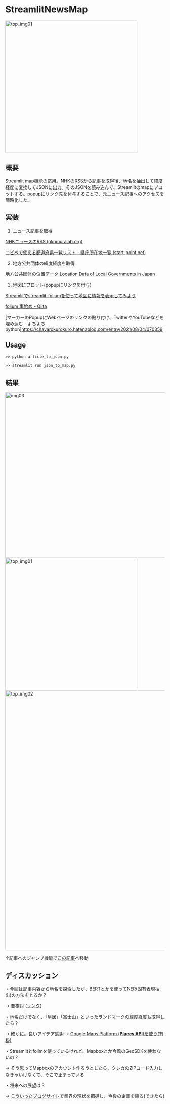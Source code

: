 # StreamlitNewsMap

<img width="417" alt="top_img01" src="https://user-images.githubusercontent.com/118791187/204228377-c13977ac-85e5-4484-a98d-d207b8f06855.PNG">

## 概要

Streamlit map機能の応用。NHKのRSSから記事を取得後、地名を抽出して緯度経度に変換してJSONに出力。そのJSONを読み込んで、Streamlitのmapにプロットする。popupにリンク先を付与することで、元ニュース記事へのアクセスを簡略化した。

## 実装

1. ニュース記事を取得

[NHKニュースのRSS (okumuralab.org)](https://okumuralab.org/~okumura/python/nhkrss.html)

[コピペで使える都道府県一覧リスト・県庁所在地一覧 (start-point.net)](https://www.start-point.net/maps/tool/)

2. 地方公共団体の緯度経度を取得

[地方公共団体の位置データ Location Data of Local Governments in Japan](https://amano-tec.com/data/localgovernments.html)

3. 地図にプロット(popupにリンクを付与)

[Streamlitでstreamlit-foliumを使って地図に情報を表示してみよう](https://welovepython.net/streamlit-folium/)

[folium 事始め - Qiita](https://qiita.com/pork_steak/items/f551fa09794831100faa)

[マーカーのPopupにWebページのリンクの貼り付け、TwitterやYouTubeなどを埋め込む - よちよちpython]https://chayarokurokuro.hatenablog.com/entry/2021/08/04/070359

## Usage

`>> python article_to_json.py`

`>> streamlit run json_to_map.py`

## 結果

<img width="522" alt="img03" src="https://user-images.githubusercontent.com/118791187/204228414-b3cf46cb-d277-42b9-a7a5-0adbdfe55415.PNG">

<img width="417" alt="top_img01" src="https://user-images.githubusercontent.com/118791187/204228435-3120f0d8-1818-4ac2-82af-0e6105b5f6aa.PNG">

<img width="818" alt="top_img02" src="https://user-images.githubusercontent.com/118791187/204228458-a42a2bde-f5ac-4d63-8e68-b8030d9ce899.PNG">

↑記事へのジャンプ機能で[この記事](https://www3.nhk.or.jp/matsuyama-news/20221128/8000014600.html)へ移動

## ディスカッション

・今回は記事内容から地名を探索したが、BERTとかを使ってNER(固有表現抽出)の方法をとるか？

→ 要検討 ([リンク](https://www.intellilink.co.jp/column/ai/2022/022800.aspx))

・地名だけでなく、「皇居」「富士山」といったランドマークの緯度経度も取得したら？

→ 確かに。良いアイデア感謝 → [Google Maps Platform (****Places API****)を使う(有料)](https://developers.google.com/maps#:~:text=%E3%83%97%E3%83%AC%E3%82%A4%E3%82%B9-,Places%20API%20%E3%81%A8%20SDK,-Google%20%E3%81%8B%E3%82%89%E6%8F%90%E4%BE%9B)

・Streamlitとfolimを使っているけれど、Mapboxとか今風のGeoSDKを使わないの？

→ そう思ってMapboxのアカウント作ろうとしたら、クレカのZIPコード入力しなきゃいけなくて、そこで止まっている

・将来への展望は？

→ [こういったブログサイト](https://geo-news.jp/)で業界の現状を把握し、今後の企画を練る(できたら)
